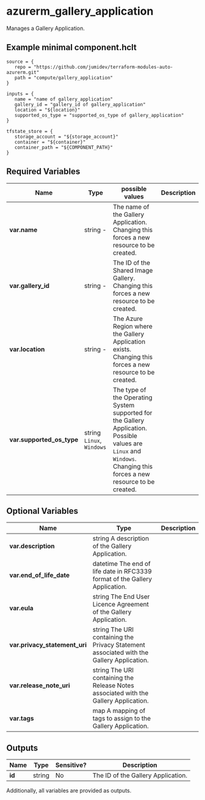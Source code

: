 # azurerm_gallery_application

Manages a Gallery Application.

## Example minimal component.hclt

```hcl
source = {
   repo = "https://github.com/jumidev/terraform-modules-auto-azurerm.git" 
   path = "compute/gallery_application" 
}

inputs = {
   name = "name of gallery_application" 
   gallery_id = "gallery_id of gallery_application" 
   location = "${location}" 
   supported_os_type = "supported_os_type of gallery_application" 
}

tfstate_store = {
   storage_account = "${storage_account}" 
   container = "${container}" 
   container_path = "${COMPONENT_PATH}" 
}

```

## Required Variables

| Name | Type |  possible values |  Description |
| ---- | --------- |  ----------- | ----------- |
| **var.name** | string  -  |  The name of the Gallery Application. Changing this forces a new resource to be created. | 
| **var.gallery_id** | string  -  |  The ID of the Shared Image Gallery. Changing this forces a new resource to be created. | 
| **var.location** | string  -  |  The Azure Region where the Gallery Application exists. Changing this forces a new resource to be created. | 
| **var.supported_os_type** | string  `Linux`, `Windows`  |  The type of the Operating System supported for the Gallery Application. Possible values are `Linux` and `Windows`. Changing this forces a new resource to be created. | 

## Optional Variables

| Name | Type |  Description |
| ---- | --------- |  ----------- |
| **var.description** | string  A description of the Gallery Application. | 
| **var.end_of_life_date** | datetime  The end of life date in RFC3339 format of the Gallery Application. | 
| **var.eula** | string  The End User Licence Agreement of the Gallery Application. | 
| **var.privacy_statement_uri** | string  The URI containing the Privacy Statement associated with the Gallery Application. | 
| **var.release_note_uri** | string  The URI containing the Release Notes associated with the Gallery Application. | 
| **var.tags** | map  A mapping of tags to assign to the Gallery Application. | 



## Outputs

| Name | Type | Sensitive? | Description |
| ---- | ---- | --------- | --------- |
| **id** | string | No  | The ID of the Gallery Application. | 

Additionally, all variables are provided as outputs.
